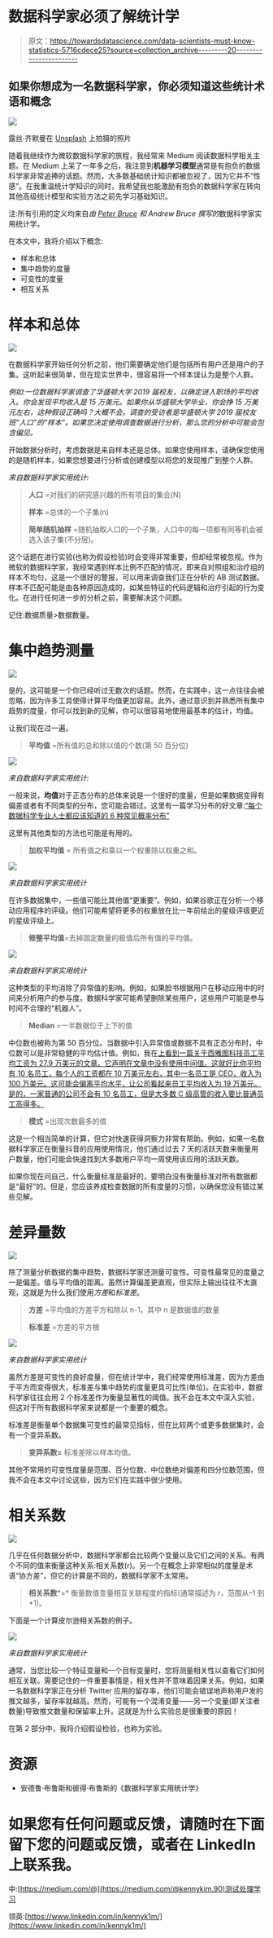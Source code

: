 # 数据科学家必须了解统计学

> 原文：<https://towardsdatascience.com/data-scientists-must-know-statistics-5716cdece25?source=collection_archive---------20----------------------->

## 如果你想成为一名数据科学家，你必须知道这些统计术语和概念

![](img/092881bc1f97acfea806ef21fe8ed618.png)

露丝·齐默曼在 [Unsplash](https://unsplash.com?utm_source=medium&utm_medium=referral) 上拍摄的照片

随着我继续作为微软数据科学家的旅程，我经常来 Medium 阅读数据科学相关主题。在 Medium 上呆了一年多之后，我注意到**机器学习模型**通常是有抱负的数据科学家非常追捧的话题。然而，大多数基础统计知识都被忽视了，因为它并不“性感”。在我重温统计学知识的同时，我希望我也能激励有抱负的数据科学家在转向其他高级统计模型和实验方法之前先学习基础知识。

注:所有引用的定义均来自*由 [Peter Bruce](https://medium.com/u/43e688dc8b85?source=post_page-----5716cdece25--------------------------------) 和 Andrew Bruce 撰写的*数据科学家实用统计学。

在本文中，我将介绍以下概念:

*   样本和总体
*   集中趋势的度量
*   可变性的度量
*   相互关系

# 样本和总体

![](img/2b792ab8341cdbcd7ed8866e4de8b1e5.png)

在数据科学家开始任何分析之前，他们需要确定他们是包括所有用户还是用户的子集。这听起来很简单，但在现实世界中，很容易将一个样本误认为是整个人群。

*例如:一位数据科学家调查了华盛顿大学 2019 届校友，以确定进入职场的平均收入。你会发现平均收入是 15 万美元。如果你从华盛顿大学毕业，你会挣 15 万美元左右，这种假设正确吗？大概不会。调查的受访者是华盛顿大学 2019 届校友班“人口”的“样本”。如果您决定使用调查数据进行分析，那么您的分析中可能会包含偏见。*

开始数据分析时，考虑数据是来自样本还是总体。如果您使用样本，请确保您使用的是随机样本，如果您想要进行分析或创建模型以将您的发现推广到整个人群。

*来自数据科学家实用统计:*

> **人口** =对我们的研究感兴趣的所有项目的集合(N)
> 
> **样本** =总体的一个子集(n)
> 
> **简单随机抽样** =随机抽取人口的一个子集，人口中的每一项都有同等机会被选入该子集(不分层)。

这个话题在进行实验(也称为假设检验)时会变得非常重要，但却经常被忽视。作为微软的数据科学家，我经常遇到样本比例不匹配的情况，即来自对照组和治疗组的样本不均匀，这是一个很好的警报，可以用来调查我们正在分析的 AB 测试数据。样本不匹配可能是由各种原因造成的，如某些特征的代码逻辑和治疗引起的行为变化。在进行任何进一步的分析之前，需要解决这个问题。

记住:数据质量>数据数量。

# 集中趋势测量

![](img/686565ca5c1f429de254b313b133d20b.png)

是的，这可能是一个你已经听过无数次的话题。然而，在实践中，这一点往往会被忽略，因为许多工具使得计算平均值更加容易。此外，通过意识到并熟悉所有集中趋势的度量，你可以找到新的见解，你可以很容易地使用最基本的估计，均值。

让我们现在过一遍。

> **平均值** =所有值的总和除以值的个数(第 50 百分位)

![](img/21c5bb8463bec0cb67d691c4a0514ad1.png)

*来自数据科学家实用统计:*

一般来说，**均值**对于正态分布的总体来说是一个很好的度量，但是如果数据变得有偏差或者有不同类型的分布，您可能会错过。这里有一篇学习分布的好文章:[“每个数据科学专业人士都应该知道的 6 种常见概率分布”](https://www.analyticsvidhya.com/blog/2017/09/6-probability-distributions-data-science/)

这里有其他类型的方法也可能是有用的。

> **加权平均值** = 所有值之和乘以一个权重除以权重之和。

![](img/1525c4447b4ae933f4069264499d9298.png)

*来自数据科学家实用统计*

在许多数据集中，一些值可能比其他值“更重要”。例如，如果谷歌正在分析一个移动应用程序的评级。他们可能希望将更多的权重放在比一年前给出的星级评级更近的星级评级上。

> **修整平均值**=去掉固定数量的极值后所有值的平均值。

![](img/bc01b822a88b2394abd98f93c50501b3.png)

*来自数据科学家实用统计*

这种类型的平均消除了异常值的影响。例如，如果脸书根据用户在移动应用中的时间来分析用户的参与度。数据科学家可能希望删除某些用户，这些用户可能是参与时间不合理的“机器人”。

> **Median** =一半数据位于上下的值

中位数也被称为第 50 百分位。当数据中引入异常值或数据不具有正态分布时，中位数可以是非常稳健的平均估计值。例如，我在[上看到一篇关于西雅图科技员工平均工资为 27.9 万美元的文章。它声明在文章中没有使用中间值。这就好比你平均有 10 名员工，每个人的工资都在 10 万美元左右，其中一名员工是 CEO，收入为 100 万美元。这可能会偏离平均水平，让公司看起来员工平均收入为 19 万美元。是的，一家普通的公司不会有 10 名员工，但是大多数 C 级高管的收入要比普通员工高得多。](https://www.geekwire.com/2020/seattle-tech-workers-earn-279k-year-average-double-wages-every-sector/)

> **模式** =出现次数最多的值

这是一个相当简单的计算，但它对快速获得洞察力非常有帮助。例如，如果一名数据科学家正在衡量抖音的应用使用情况，他们通过过去 7 天的活跃天数来衡量用户数量，他们可能会快速找到大多数用户平均一周使用该应用的活跃天数。

如果你现在问自己，什么衡量标准是最好的，要明白没有衡量标准对所有数据都是“最好”的。但是，您应该养成检查数据的所有度量的习惯，以确保您没有错过某些见解。

# 差异量数

![](img/d7a7450e964529ae7d21b6c3b4798706.png)

除了测量分析数据的集中趋势，数据科学家还测量可变性。可变性最常见的度量之一是偏差。值与平均值的距离。虽然计算偏差更直观，但实际上输出往往不太直观，这就是为什么我们使用*方差*和*标准差*。

> **方差** =平均值的方差平方和除以 n-1，其中 n 是数据值的数量
> 
> **标准差** =方差的平方根

![](img/0b85883d60a87684da99da21cd0b079a.png)

*来自数据科学家实用统计*

虽然方差是可变性的良好度量，但在统计学中，我们经常使用标准差，因为方差由于平方而变得很大，标准差与集中趋势的度量更具可比性(单位)。在实验中，数据科学家往往会用 2 个标准差作为衡量显著性的阈值。我不会在本文中深入实验，但这对于所有数据科学家来说都是一个重要的概念。

标准差是衡量单个数据集可变性的最常见指标，但在比较两个或更多数据集时，会有一个变异系数。

> **变异系数=** 标准差除以样本均值。

其他不常用的可变性度量是范围、百分位数、中位数绝对偏差和四分位数范围，但我不会在本文中讨论这些，因为它们在实践中很少使用。

# 相关系数

![](img/268c826c1a58bfdb7fde96d353a6e78b.png)

几乎在任何数据分析中，数据科学家都会比较两个变量以及它们之间的关系。有两个不同的值来衡量这种关系:相关系数(r)。另一个在概念上非常相似的度量是术语“协方差”，但它的计算是不同的，数据科学家不太常用。

> **相关系数***=* 衡量数值变量相互关联程度的指标(通常描述为 r，范围从–1 到+1)。

下面是一个计算皮尔逊相关系数的例子。

![](img/ddb17b03c04965b65e3492b4763c3bd5.png)

*来自数据科学家实用统计*

通常，当您比较一个特征变量和一个目标变量时，您将测量相关性以查看它们如何相互关联。需要记住的一件重要事情是，相关性并不意味着因果关系。例如，如果一名数据科学家正在分析 Twitter 应用的留存率，他们可能会错误地声称用户发的推文越多，留存率就越高。然而，可能有一个混淆变量——另一个变量(即关注者数量)导致推文数量和保留率上升。这就是为什么实验总是很重要的原因！

在第 2 部分中，我将介绍假设检验，也称为实验。

# 资源

*   安德鲁·布鲁斯和彼得·布鲁斯的《数据科学家实用统计学》

# 如果您有任何问题或反馈，请随时在下面留下您的问题或反馈，或者在 LinkedIn 上联系我。

中:[https://medium.com/@](https://medium.com/@kennykim.90)测试处理学习

领英:[https://www.linkedin.com/in/kennyk1m/](https://www.linkedin.com/in/kennyk1m/)
